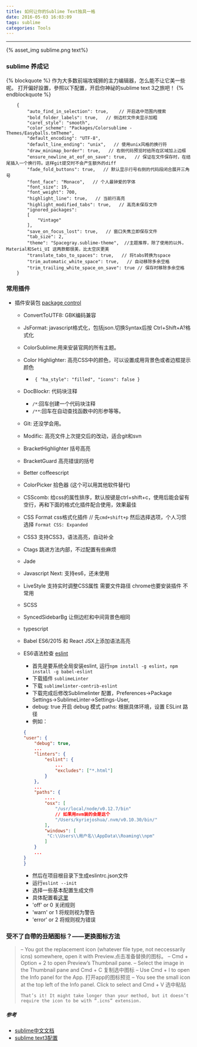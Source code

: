 ```yaml
---
title: 如何让你的Sublime Text独具一格
date: 2016-05-03 16:03:09
tags: sublime
categories: Tools
---
```


<hr>

{% asset_img sublime.png text%}

### sublime 养成记

{% blockquote %}
作为大多数前端攻城狮的主力编辑器，怎么能不让它美一些呢。
打开偏好設置，參照以下配置，开启你神祕的sublime text 3之旅吧！
{% endblockquote %}

<!--more-->

```json
	{
		"auto_find_in_selection": true,    // 开启选中范围内搜索
		"bold_folder_labels": true,   // 侧边栏文件夹显示加粗
		"caret_style": "smooth",
		"color_scheme": "Packages/Colorsublime - Themes/Easyballs.tmTheme",
		"default_encoding": "UTF-8",
		"default_line_ending": "unix",   // 使用unix风格的换行符
		"draw_minimap_border": true,   // 右侧代码预览时给所在区域加上边框
		"ensure_newline_at_eof_on_save": true,   // 保证在文件保存时，在结尾插入一个换行符。这样git提交时不会产生额外的diff
		"fade_fold_buttons": true,   // 默认显示行号右侧的代码段闭合展开三角号
		"font_face": "Monaco",   // 个人最钟爱的字体
		"font_size": 19,
		"font_weight": 700,
		"highlight_line": true,   // 当前行高亮
		"highlight_modified_tabs": true,   // 高亮未保存文件
		"ignored_packages":
		[
			"Vintage"
		],
		"save_on_focus_lost": true,   // 窗口失焦立即保存文件
		"tab_size": 2,
		"theme": "Spacegray.sublime-theme",  //主题推荐，除了使用的以外，Material和Seti_UI 这两款都很美，比太空灰更美
		"translate_tabs_to_spaces": true,   // 将tabs转换为space
		"trim_automatic_white_space": true,   // 自动移除多余空格
		"trim_trailing_white_space_on_save": true // 保存时移除多余空格
	}
```


### 常用插件

* 插件安装包 [package control](https://packagecontrol.io/installation)
  * ConvertToUTF8: GBK编码兼容

  * JsFormat: javascript格式化，包括json.切换Syntax后按 Ctrl+Shift+A?格式化

  * ColorSublime:用来安装官网的所有主题。

  * Color Highlighter: 高亮CSS中的颜色，可以设置成用背景色或者边框提示颜色
    *	` { "ha_style": "filled", "icons": false }`

  * DocBlockr: 代码块注释
    * `/*`:回车创建一个代码块注释
    * `/**`:回车在自动查找函数中的形参等等。

  * Git: 还没学会用。

  * Modific: 高亮文件上次提交后的改动，适合git和svn

  * BracketHighlighter 括号高亮

  * BracketGuard 高亮错误的括号

  * Better coffeescript

  * ColorPicker 拾色器 (这个可以用其他软件替代)

  * CSScomb: 给css的属性排序，默认按键是ctrl+shift+c，使用后能会留有空行，再和下面的格式化插件配合使用，效果最佳

  * CSS Format css格式化插件 // 先`cmd+shift+p` 然后选择选项，个人习惯选择 `Format CSS: Expanded`

  * CSS3 支持CSS3，语法高亮，自动补全

  * Ctags 跳进方法内部，不过配置有些麻烦

  * Jade

  * Javascript Next: 支持es6，还未使用

  * LiveStyle 支持实时调整CSS属性 需要文件路径 chrome也要安装插件 不常用

  * SCSS

  * SyncedSidebarBg 让侧边栏和中间背景色相同

  * typescript

  * Babel ES6/2015 和 React JSX上添加语法高亮

  * ES6语法检查 [eslint](http://javascript.ruanyifeng.com/tool/lint.html#toc3)
    *	首先是要系统全局安装eslint, 运行`npm install -g eslint`，`npm install -g babel-eslint`
    *	下载插件 `sublimeLinter`
    *	下载 `sublimelinter-contrib-eslint`
    *	下载完成后修改Sublimelinter 配置，Preferences->Package Settings->SublimeLinter->Settings-User,
    *	debug: true 开启 debug 模式 paths: 根据具体环境，设置 ESLint 路径
    *	例如：

    ```json
    {
    "user": {
        "debug": true,
        ...
        "linters": {
            "eslint": {
                ...
                "excludes": ["*.html"]
            }
        },
        ...
        "paths": {
            ....
            "osx": [
                "/usr/local/node/v0.12.7/bin"
                // 如果用nvm装的会是这个
                "/Users/kyriejoshua/.nvm/v0.10.30/bin/"
            ],
            "windows": [
             "C:\\Users\\用户名\\AppData\\Roaming\\npm"
            ]
        }
        ...
    }
    }
    ```
    *	然后在项目根目录下生成eslintrc.json文件
       * 运行`eslint --init`
    *	选择一些基本配置生成文件
    *	具体配置看[这里](https://github.com/y8n/ESLint-rules-docs-cn)
    *	'off' or 0 关闭规则
    *	'warn' or 1 将规则视为警告
    *	'error' or 2 将规则视为错误


### 受不了自帶的丑陋图标？——更换图标方法

<blockquote>
	– You got the replacement icon (whatever file type, not neccessarily icns) somewhere, open it with Preview.点击准备替换的图标。
	– Cmd + Option + 2 to open Preview’s Thumbnail pane.
	– Select the image in the Thumbnail pane and Cmd + C  复制选中图标
	– Use Cmd + I to open the Info panel for the App. 打开app的图标预览
	– You see the small icon at the top left of the Info panel. Click to select and Cmd + V 选中粘贴

	That’s it! It might take longer than your method, but it doesn’t require the icon to be with “.icns” extension.

</blockquote>

##### 参考

* [sublime中文文档](http://sublime-text.readthedocs.org/en/latest/index.html)
* [sublime text3配置](https://www.zybuluo.com/king/note/47271)

